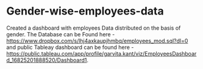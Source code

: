 # Gender-wise-employees-data
Created a dashboard with employees Data distributed on the basis of gender.
The Database can be Found here - https://www.dropbox.com/s/lhj4axkaupjhmbq/employees_mod.sql?dl=0
and public Tableay dashboard can be found here - https://public.tableau.com/app/profile/garvita.kant/viz/EmployeesDashboard_16825201888520/Dashboard1.
